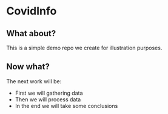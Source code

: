 # CovidInfo

## What about?

This is a simple demo repo we create for illustration purposes.

## Now what?

The next work will be:

* First we will gathering data
* Then we will process data
* In the end we will take some conclusions
